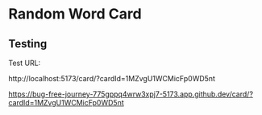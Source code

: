 # Random Word Card

## Testing

Test URL:

http://localhost:5173/card/?cardId=1MZvgU1WCMicFp0WD5nt

https://bug-free-journey-775gppq4wrw3xpj7-5173.app.github.dev/card/?cardId=1MZvgU1WCMicFp0WD5nt

